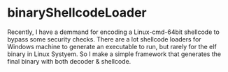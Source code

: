 # binaryShellcodeLoader
Recently, I have a demmand for encoding a Linux-cmd-64bit shellcode to bypass some security checks. There are a lot shellcode loaders for Windows machine to generate an executable to run, but rarely for the elf binary in Linux Systyem. So I make a simple framework that generates the final binary with both decoder &amp; shellcode.
